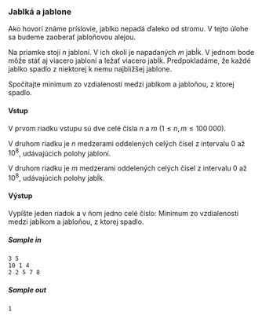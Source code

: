 ### Jablká a jablone
Ako hovorí známe príslovie, jablko nepadá ďaleko od stromu. V tejto úlohe sa budeme zaoberať jabloňovou alejou.

Na priamke stojí $n$ jabloní. V ich okolí je napadaných $m$ jabĺk. V jednom bode môže stáť aj viacero jabloní a ležať viacero jabĺk. Predpokladáme, že každé jablko spadlo z niektorej k nemu najbližšej jablone.

Spočítajte minimum zo vzdialeností medzi jablkom a jabloňou, z ktorej spadlo.

#### Vstup
V prvom riadku vstupu sú dve celé čísla $n$ a $m$ ($1 \leq n, m \leq 100\,000$).

V druhom riadku je $n$ medzerami oddelených celých čísel z intervalu $0$ až $10^8$, udávajúcich polohy jabloní.

V druhom riadku je $m$ medzerami oddelených celých čísel z intervalu $0$ až $10^8$, udávajúcich polohy jabĺk.

#### Výstup
Vypíšte jeden riadok a v ňom jedno celé číslo: Minimum zo vzdialeností medzi jablkom a jabloňou, z ktorej spadlo.

##### Sample in
```
3 5
10 1 4
2 2 5 7 8
```

##### Sample out
```
1
```
